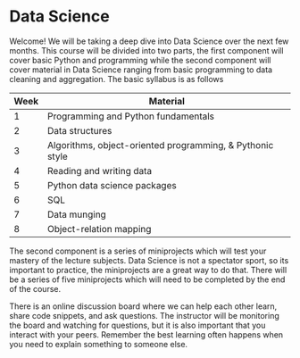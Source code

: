 # Data Science

Welcome! We will be taking a deep dive into Data Science over the next few months. This course will be divided into two parts, the first component will cover basic Python and programming while the second component will cover material in Data Science ranging from basic programming to data cleaning and aggregation. The basic syllabus is as follows

| Week | Material                                                  |
| ---- | --------------------------------------------------------- |
| 1    | Programming and Python fundamentals                       |
| 2    | Data structures                                           |
| 3    | Algorithms, object-oriented programming, & Pythonic style |
| 4    | Reading and writing data                                  |
| 5    | Python data science packages                              |
| 6    | SQL                                                       |
| 7    | Data munging                                              |
| 8    | Object-relation mapping                                   |

The second component is a series of miniprojects which will test your mastery of the lecture subjects. Data Science is not a spectator sport, so its important to practice, the miniprojects are a great way to do that. There will be a series of five miniprojects which will need to be completed by the end of the course.

There is an online discussion board where we can help each other learn, share code snippets, and ask questions. The instructor will be monitoring the board and watching for questions, but it is also important that you interact with your peers. Remember the best learning often happens when you need to explain something to someone else.
